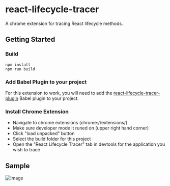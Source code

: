 # react-lifecycle-tracer 

A chrome extension for tracing React lifecycle methods.

## Getting Started

### Build

```
npm install
npm run build
```
### Add Babel Plugin to your project

For this extension to work, you will need to add the [react-lifecycle-tracer-plugin](https://github.com/EBSCOIS/react-lifecycle-tracer-plugin) Babel plugin to your project.

### Install Chrome Extension

* Navigate to chrome extensions (chrome://extensions/)
* Make sure developer mode it runed on (upper right hand corner)
* Click "load unpacked" button
* Select the build folder for this project
* Open the "React Lifecycle Tracer" tab in devtools for the application you wish to trace

## Sample
![image](https://user-images.githubusercontent.com/1508876/50738330-b889f800-11a0-11e9-82d7-98d4aa091eaa.png)

